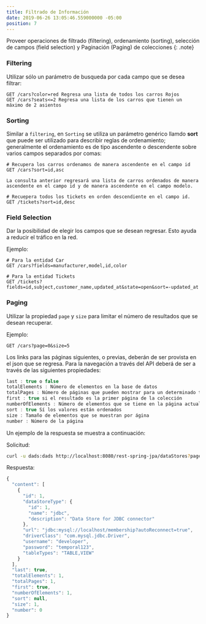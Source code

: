 ```yaml
---
title: Filtrado de Información
date: 2019-06-26 13:05:46.559000000 -05:00
position: 7
---
```


Proveer operaciones de filtrado (filtering),  ordenamiento (sorting), selección de campos (field selection) y Paginación (Paging) de colecciones
{: .note}

### Filtering

Utilizar sólo un parámetro de busqueda por cada campo que se desea filtrar:

```
GET /cars?color=red Regresa una lista de todos los carros Rojos
GET /cars?seats<=2 Regresa una lista de los carros que tienen un máximo de 2 asientos
```

### Sorting

Similar a `filtering`, en `Sorting` se utiliza un parámetro genérico llamdo **sort** que puede ser utilizado para describir reglas de ordenamiento; generalmente el ordenamiento es de tipo ascendente o descendente sobre varios campos separados por comas:

```shell
# Recupera los carros ordenamos de manera ascendente en el campo id
GET /cars?sort=id,asc

La consulta anterior regresará una lista de carros ordenados de manera ascendente en el campo id y de manera ascendente en el campo modelo.

# Recuepera todos los tickets en orden descendiente en el campo id.
GET /tickets?sort=id,desc
```

### Field Selection

Dar la posibilidad de elegir los campos que se desean regresar. Esto ayuda a reducir el tráfico en la red.

Ejemplo:

```
# Para la entidad Car
GET /cars?fields=manufacturer,model,id,color

# Para la entidad Tickets
GET /tickets?fields=id,subject,customer_name,updated_at&state=open&sort=-updated_at
```

### Paging

Utilizar la propiedad `page` y `size` para limitar el número de resultados que se desean recuperar.

Ejemplo:

```
GET /cars?page=0&size=5
```

Los links para las páginas siguientes, o previas, deberán de ser provista en el json que se regresa. Para la navegación a través del API deberá de ser a través de las siguientes propiedades:

```javascript
last : true o false
totalElements : Número de elementos en la base de datos
totalPages : Número de páginas que pueden mostrar para un determinado tamaño
first : true si el resultado es la primer página de la colección
numberOfElements : Número de elementos que se tiene en la página actual
sort : true Sí los valores están ordenados 
size : Tamaño de elementos que se muestran por ágina
number : Número de la página
```

Un ejemplo de la respuesta se muestra a continuación:

Solicitud:

```bash
curl -u dads:dads http://localhost:8080/rest-spring-jpa/dataStores?page=3\&size=2
```

Respuesta:

```javascript
{
  "content": [
    {
      "id": 1,
      "dataStoreType": {
        "id": 1,
        "name": "jdbc",
        "description": "Data Store for JDBC connector"
      },
      "url": "jdbc:mysql://localhost/membership?autoReconnect=true",
      "driverClass": "com.mysql.jdbc.Driver",
      "username": "developer",
      "password": "temporal123",
      "tableTypes": "TABLE,VIEW"
    }
  ],
  "last": true,
  "totalElements": 1,
  "totalPages": 1,
  "first": true,
  "numberOfElements": 1,
  "sort": null,
  "size": 1,
  "number": 0
}
```
